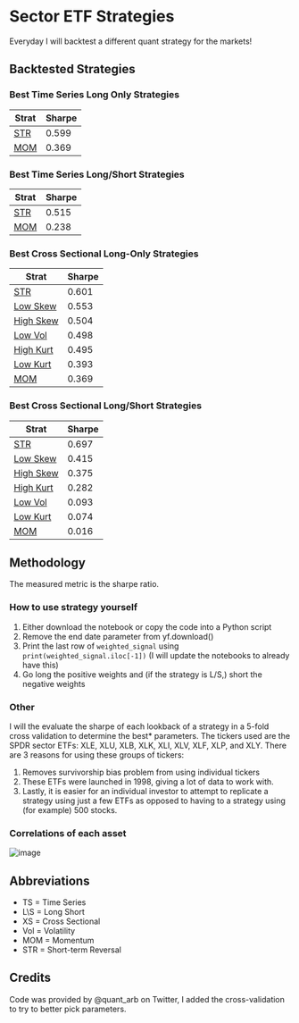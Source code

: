 # Sector ETF Strategies
Everyday I will backtest a different quant strategy for the markets!

## Backtested Strategies

### Best Time Series Long Only Strategies

| Strat | Sharpe |
|-------|--------|
| [STR][1]   | 0.599  |
| [MOM][2]   | 0.369  |

### Best Time Series Long/Short Strategies

| Strat | Sharpe |
|-------|--------|
| [STR][3]   | 0.515  |
| [MOM][4]   | 0.238  |

### Best Cross Sectional Long-Only Strategies

| Strat     | Sharpe |
|-----------|--------|
| [STR][5]       | 0.601  |
| [Low Skew][6]  | 0.553  |
| [High Skew][7] | 0.504  |
| [Low Vol][8]   | 0.498  |
| [High Kurt][9] | 0.495  |
| [Low Kurt][10]  | 0.393  |
| [MOM][11]       | 0.369  |

### Best Cross Sectional Long/Short Strategies

| Strat     | Sharpe |
|-----------|--------|
| [STR][12]       | 0.697  |
| [Low Skew][13]  | 0.415  |
| [High Skew][14] | 0.375  |
| [High Kurt][15] | 0.282  |
| [Low Vol][16]   | 0.093  |
| [Low Kurt][17]  | 0.074  |
| [MOM][18]       | 0.016  |

## Methodology
The measured metric is the sharpe ratio.
### How to use strategy yourself
1. Either download the notebook or copy the code into a Python script
2. Remove the end date parameter from yf.download()
3. Print the last row of ```weighted_signal``` using ```print(weighted_signal.iloc[-1])``` (I will update the notebooks to already have this)
4. Go long the positive weights and (if the strategy is L/S,) short the negative weights
### Other
I will the evaluate the sharpe of each lookback of a strategy in a 5-fold cross validation to determine the best* parameters. The tickers used are the SPDR sector ETFs: XLE, XLU, XLB, XLK, XLI, XLV, XLF, XLP, and XLY. There are 3 reasons for using these groups of tickers:
1. Removes survivorship bias problem from using individual tickers
2. These ETFs were launched in 1998, giving a lot of data to work with.
3. Lastly, it is easier for an individual investor to attempt to replicate a strategy using just a few ETFs as opposed to having to a strategy using (for example) 500 stocks.
### Correlations of each asset
![image](https://github.com/replacementAI/A-Backtest-A-Day/assets/55959390/585a19d0-b4d2-41c8-95e9-8d9d723f791e)

## Abbreviations
- TS = Time Series
- L\S = Long Short
- XS = Cross Sectional
- Vol = Volatility
- MOM = Momentum
- STR = Short-term Reversal

## Credits
Code was provided by @quant_arb on Twitter, I added the cross-validation to try to better pick parameters.

[1]: <>
[2]: <>
[3]: <>
[4]: <>
[5]: <>
[6]: <>
[7]: <>
[8]: <>
[9]: <>
[10]: <>
[11]: <>
[12]: <>
[13]: <>
[14]: <>
[15]: <>
[16]: <>
[17]: <>
[18]: <>
